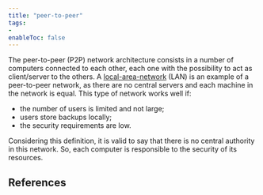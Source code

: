 ```yaml
---
title: "peer-to-peer"
tags:
- 
enableToc: false
---
```


The peer-to-peer (P2P) network architecture consists in a number of computers connected to each other, each one with the possibility to act as client/server to the others. A [local-area-network](notes/local-area-network.md) (LAN) is an example of a peer-to-peer network, as there are no central servers and each machine in the network is equal. This type of network works well if:
- the number of users is limited and not large;
- users store backups locally;
- the security requirements are low.

Considering this definition, it is valid to say that there is no central authority in this network. So, each computer is responsible to the security of its resources.

## References

